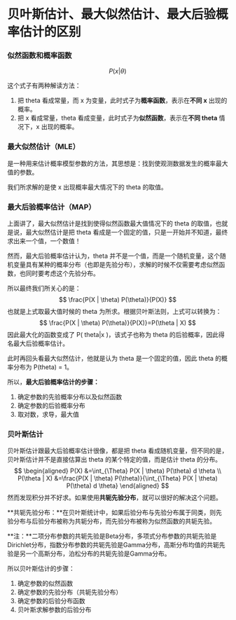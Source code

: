 # 贝叶斯估计、最大似然估计、最大后验概率估计的区别

### 似然函数和概率函数

$$
 P(x | \theta)
$$

这个式子有两种解读方法：

1. 把 theta 看成常量，而 x 为变量，此时式子为**概率函数**，表示在**不同 x** 出现的概率。
2. 把 x 看成常量，theta 看成变量，此时式子为**似然函数**，表示在**不同 theta** 情况下，x 出现的概率。

### 最大似然估计（MLE）

是一种用来估计概率模型参数的方法，其思想是：找到使观测数据发生的概率最大值的参数。

我们所求解的是使 x 出现概率最大情况下的 theta 的取值。

### 最大后验概率估计（MAP）

上面讲了，最大似然估计是找到使得似然函数最大值情况下的 theta 的取值，也就是说，最大似然估计是把 theta 看成是一个固定的值，只是一开始并不知道，最终求出来一个值，一个数值！

然而，最大后验概率估计认为，theta 并不是一个值，而是一个随机变量，这个随机变量具有某种的概率分布（也即是先验分布），求解的时候不仅需要考虑似然函数，也同时要考虑这个先验分布。

所以最终我们所关心的是：
$$
\frac{P(X | \theta) P(\theta)}{P(X)}
$$
也就是上式取最大值时候的 theta 为所求。根据贝叶斯法则，上式可以转换为：
$$
\frac{P(X | \theta) P(\theta)}{P(X)}=P(\theta | X)
$$
因此最大化的函数变成了 P( theta|x )，该式子也称为 theta 的后验概率，因此得名最大后验概率估计。

此时再回头看最大似然估计，他就是认为 theta 是一个固定的值，因此 theta 的概率分布为 P(theta) = 1。

所以，**最大后验概率估计的步骤：**

1. 确定参数的先验概率分布以及似然函数
2. 确定参数的后验概率分布
3. 取对数，求导，最大值

### 贝叶斯估计

贝叶斯估计跟最大后验概率估计很像，都是把 theta 看成随机变量，但不同的是，贝叶斯估计并不是直接估算出 theta 的某个特定的值，而是估计 theta 的分布。
$$
\begin{aligned} P(X) &=\int_{\Theta} P(X | \theta) P(\theta) d \theta \\ P(\theta | X) &=\frac{P(X | \theta) P(\theta)}{\int_{\Theta} P(X | \theta) P(\theta) d \theta} \end{aligned}
$$
然而发现积分并不好求。如果使用**共轭先验分布**，就可以很好的解决这个问题。

**共轭先验分布：**在贝叶斯统计中，如果后验分布与先验分布属于同类，则先验分布与后验分布被称为共轭分布，而先验分布被称为似然函数的共轭先验。

**注：**二项分布参数的共轭先验是Beta分布，多项式分布参数的共轭先验是Dirichlet分布，指数分布参数的共轭先验是Gamma分布，⾼斯分布均值的共轭先验是另⼀个⾼斯分布，泊松分布的共轭先验是Gamma分布。

所以贝叶斯估计的步骤：

1. 确定参数的似然函数
2. 确定参数的先验分布（共轭先验分布）
3. 确定参数的后验分布函数
4. 贝叶斯求解参数的后验分布
